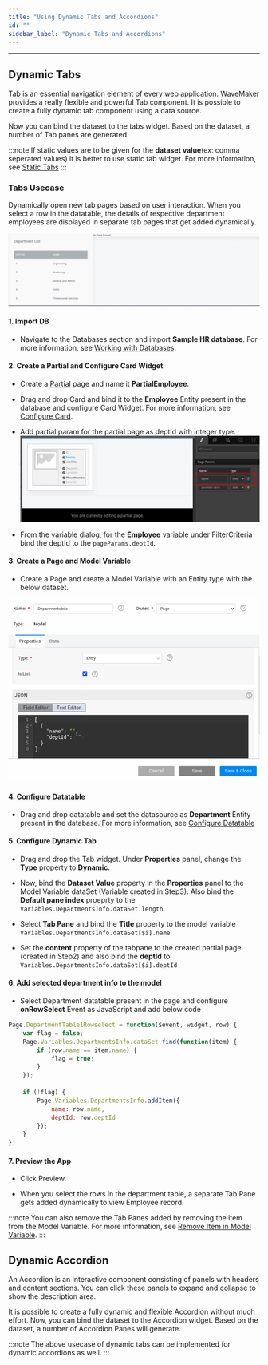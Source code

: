 ```yaml
---
title: "Using Dynamic Tabs and Accordions"
id: ""
sidebar_label: "Dynamic Tabs and Accordions"
---
```

---

## Dynamic Tabs

Tab is an essential navigation element of every web application. WaveMaker provides a really flexible and powerful Tab component. It is possible to create a fully dynamic tab component using a data source.

Now you can bind the dataset to the tabs widget. Based on the dataset, a number of Tab panes are generated.

:::note
If static values are to be given for the **dataset value**(ex: comma seperated values) it is better to use static tab widget. For more information, see [Static Tabs](/learn/app-development/widgets/container/tabs)
:::

### Tabs Usecase

Dynamically open new tab pages based on user interaction. When you select a row in the  datatable, the details of respective department employees are displayed in separate tab pages that get added dynamically.

[![tabs preview](/learn/assets/dynamicwidgets/tabspreview.gif)](/learn/assets/dynamicwidgets/tabspreview.gif)

#### 1. Import DB

- Navigate to the Databases section and import **Sample HR database**. For more information, see [Working with Databases](/learn/app-development/services/database-services/working-with-databases/).

#### 2. Create a Partial and Configure Card Widget

- Create a [Partial](/learn/app-development/ui-design/page-concepts/partial-pages) page and name it **PartialEmployee**.

- Drag and drop Card and bind it to the **Employee** Entity present in the database and configure Card Widget. For more information, see [Configure Card](/learn/app-development/widgets/datalive/cards/card-basic-usage).

- Add partial param for the partial page as deptId with integer type.
[![partial page](/learn/assets/dynamicwidgets/partialpage.png)](/learn/assets/dynamicwidgets/partialpage.png)

- From the variable dialog, for the **Employee** variable under FilterCriteria bind the deptId to the `pageParams.deptId`.

#### 3. Create a Page and Model Variable

- Create a Page and create a Model Variable with an Entity type with the below dataset.

[![model variable](/learn/assets/dynamicwidgets/modelvar.png)](/learn/assets/dynamicwidgets/modelvar.png)

#### 4. Configure Datatable

- Drag and drop datatable and set the datasource as **Department** Entity present in the database. For more information, see [Configure Datatable](/learn/app-development/widgets/datalive/datatable/data-table-basic-usage)

#### 5. Configure Dynamic Tab

- Drag and drop the Tab widget. Under **Properties** panel, change the **Type** property to **Dynamic**.

- Now, bind the **Dataset Value** property in the **Properties** panel to the Model Variable dataSet (Variable created in Step3). Also bind the **Default pane index** proeprty to the `Variables.DepartmentsInfo.dataSet.length`.

- Select **Tab Pane** and bind the **Title** property to the model variable `Variables.DepartmentsInfo.dataSet[$i].name`

- Set the **content** property of the tabpane to the created partial page (created in Step2) and also bind the **deptId** to `Variables.DepartmentsInfo.dataSet[$i].deptId`

#### 6. Add selected department info to the model

- Select Department datatable present in the page and configure **onRowSelect** Event as JavaScript and add below code

```js
Page.DepartmentTable1Rowselect = function($event, widget, row) {
    var flag = false;
    Page.Variables.DepartmentsInfo.dataSet.find(function(item) {
        if (row.name == item.name) {
            flag = true;
        }
    });

    if (!flag) {
        Page.Variables.DepartmentsInfo.addItem({
            name: row.name,
            deptId: row.deptId
        });
    }
};
```

#### 7. Preview the App

- Click Preview.

- When you select the rows in the department table, a separate Tab Pane gets added dynamically to view Employee record.

:::note
You can also remove the Tab Panes added by removing the item from the Model Variable. For more information, see [Remove Item in Model Variable](/learn/app-development/variables/model-variable#removeitemindex).
:::

## Dynamic Accordion

An Accordion is an interactive component consisting of panels with headers and content sections. You can click these panels to expand and collapse to show the description area.

It is possible to create a fully dynamic and flexible Accordion without much effort. Now, you can bind the dataset to the Accordion widget. Based on the dataset, a number of Accordion Panes will generate.

:::note
The above usecase of dynamic tabs can be implemented for dynamic accordions as well.
:::

